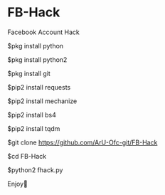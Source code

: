 # FB-Hack
Facebook Account Hack

$pkg install python 

$pkg install python2

$pkg install git

$pip2 install requests

$pip2 install mechanize

$pip2 install bs4

$pip2 install tqdm

$git clone https://github.com/ArU-Ofc-git/FB-Hack

$cd FB-Hack

$python2 fhack.py


Enjoy🥴
